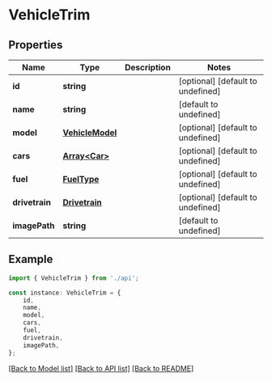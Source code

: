 # VehicleTrim


## Properties

Name | Type | Description | Notes
------------ | ------------- | ------------- | -------------
**id** | **string** |  | [optional] [default to undefined]
**name** | **string** |  | [default to undefined]
**model** | [**VehicleModel**](VehicleModel.md) |  | [optional] [default to undefined]
**cars** | [**Array&lt;Car&gt;**](Car.md) |  | [optional] [default to undefined]
**fuel** | [**FuelType**](FuelType.md) |  | [optional] [default to undefined]
**drivetrain** | [**Drivetrain**](Drivetrain.md) |  | [optional] [default to undefined]
**imagePath** | **string** |  | [default to undefined]

## Example

```typescript
import { VehicleTrim } from './api';

const instance: VehicleTrim = {
    id,
    name,
    model,
    cars,
    fuel,
    drivetrain,
    imagePath,
};
```

[[Back to Model list]](../README.md#documentation-for-models) [[Back to API list]](../README.md#documentation-for-api-endpoints) [[Back to README]](../README.md)
